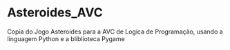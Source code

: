 # Asteroides_AVC
Copia do Jogo Asteroides para a AVC de Logica de Programação, usando a linguagem Python e a bliblioteca Pygame
